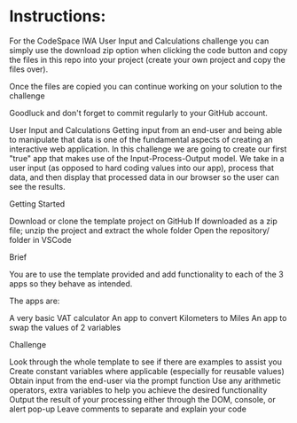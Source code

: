 # Instructions:

For the CodeSpace IWA User Input and Calculations challenge you can simply use the download zip option when clicking the code button and copy the files in 
this repo into your project (create your own project and copy the files over).

Once the files are copied you can continue working on your solution to the challenge

Goodluck and don't forget to commit regularly to your GitHub account.

User Input and Calculations
Getting input from an end-user and being able to manipulate that data is one of the fundamental aspects of creating an interactive web application. In this challenge we are going to create our first "true" app that makes use of the Input-Process-Output model. We take in a user input (as opposed to hard coding values into our app), process that data, and then display that processed data in our browser so the user can see the results.

 

Getting Started

Download or clone the template project on GitHub
If downloaded as a zip file; unzip the project and extract the whole folder
Open the repository/ folder in VSCode 
 

Brief

You are to use the template provided and add functionality to each of the 3 apps so they behave as intended.

The apps are:

A very basic VAT calculator
An app to convert Kilometers to Miles
An app to swap the values of 2 variables
 

Challenge

Look through the whole template to see if there are examples to assist you
Create constant variables where applicable (especially for reusable values)
Obtain input from the end-user via the prompt function
Use any arithmetic operators, extra variables to help you achieve the desired functionality
Output the result of your processing either through the DOM, console, or alert pop-up
Leave comments to separate and explain your code
